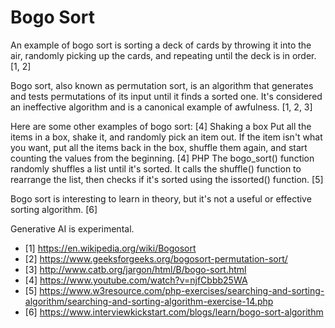 # Bogo Sort

An example of bogo sort is sorting a deck of cards by throwing it into the air, randomly picking up the cards, and repeating until the deck is in order. [1, 2]

Bogo sort, also known as permutation sort, is an algorithm that generates and tests permutations of its input until it finds a sorted one. It's considered an ineffective algorithm and is a canonical example of awfulness. [1, 2, 3]

Here are some other examples of bogo sort: [4]
Shaking a box
Put all the items in a box, shake it, and randomly pick an item out. If the item isn't what you want, put all the items back in the box, shuffle them again, and start counting the values from the beginning. [4]
PHP
The bogo_sort() function randomly shuffles a list until it's sorted. It calls the shuffle() function to rearrange the list, then checks if it's sorted using the issorted() function. [5]

Bogo sort is interesting to learn in theory, but it's not a useful or effective sorting algorithm. [6]


Generative AI is experimental.
- [1] https://en.wikipedia.org/wiki/Bogosort
- [2] https://www.geeksforgeeks.org/bogosort-permutation-sort/
- [3] http://www.catb.org/jargon/html/B/bogo-sort.html
- [4] https://www.youtube.com/watch?v=njfCbbb25WA
- [5] https://www.w3resource.com/php-exercises/searching-and-sorting-algorithm/searching-and-sorting-algorithm-exercise-14.php
- [6] https://www.interviewkickstart.com/blogs/learn/bogo-sort-algorithm
